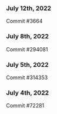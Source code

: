 ### July 12th, 2022

Commit #3664

### July 8th, 2022

Commit #294081

### July 5th, 2022

Commit #314353


### July 4th, 2022

Commit #72281
